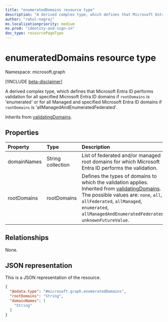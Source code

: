 ```yaml
---
title: "enumeratedDomains resource type"
description: "A derived complex type, which defines that Microsoft Entra ID performs validation for specified Microsoft Entra ID domains."
author: "rahul-nagraj"
ms.localizationpriority: medium
ms.prod: "identity-and-sign-in"
doc_type: resourcePageType
---
```


# enumeratedDomains resource type

Namespace: microsoft.graph

[!INCLUDE [beta-disclaimer](../../includes/beta-disclaimer.md)]

A derived complex type, which defines that Microsoft Entra ID performs validation for all specified Microsoft Entra ID  domains if `rootDomains` is 'enumerated' or for all Managed and specified Microsoft Entra ID domains if `rootDomains` is 'allManagedAndEnumeratedFederated'.

Inherits from [validatingDomains](../resources/validatingdomains.md).

## Properties
|Property|Type|Description|
|:---|:---|:---|
|domainNames|String collection|List of federated and/or managed root domains for which Microsoft Entra ID performs the validation.|
|rootDomains|rootDomains|Defines the types of domains to which the validation applies. Inherited from [validatingDomains](../resources/validatingdomains.md). The possible values are: `none`, `all`, `allFederated`, `allManaged`, `enumerated`, `allManagedAndEnumeratedFederated`, `unknownFutureValue`.|

## Relationships
None.

## JSON representation
This is a JSON representation of the resource.
<!-- {
  "blockType": "resource",
  "@odata.type": "microsoft.graph.enumeratedDomains"
}
-->
``` json
{
  "@odata.type": "#microsoft.graph.enumeratedDomains",
  "rootDomains": "String",
  "domainNames": [
    "String"
  ]
}
```
